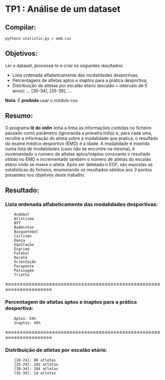 # TP1 : Análise de um dataset

## Compilar:
```
python3 statistic.py < emd.csv
```

## Objetivos:
Ler o dataset, processá-lo e criar os seguintes resultados:
- Lista ordenada alfabeticamente das modalidades desportivas;
- Percentagens de atletas aptos e inaptos para a prática desportiva;
- Distribuição de atletas por escalão etário (escalão = intervalo de 5 anos): ... [30-34], [35-39], ...
  
**Nota**: É **proibido** usar o módulo csv.

## Resumo:
O programa **lê do *stdin*** linha a linha as informações contidas no ficheiro passado como parâmetro (ignoranda a primeira linha) e, para cada uma, recolhe a informação do atleta sobre a modalidade que pratica, o resultado do exame médico desportivo (EMD) e a idade.
A modalidade é inserida numa lista de modalidades (caso não se encontre na mesma), é incrementado o número de atletas aptos/inaptos consoante o resultado obtido no EMD e incrementado também o número de atletas do escalão etário onde se insere o atleta.
Após ser detetado o EOF, são expostas as estatísticas do ficheiro, enumerando os resultados obtidos aos 3 pontos presentes nos objetivos deste trabalho.

## Resultado:

### Lista ordenada alfabeticamente das modalidades desportivas:
        Andebol
        Atletismo
        BTT
        Badminton
        Basquetebol
        Ciclismo
        Dança
        Equitação
        Esgrima
        Futebol
        Karaté
        Orientação
        Parapente
        Patinagem
        Triatlo

**=====================================================================**

### Percentagem de atletas aptos e inaptos para a prática desportiva:
        Aptos: 54%
        Inaptos: 46%

**=====================================================================**

### Distribuição de atletas por escalão etário:
        [20-24]: 80 atletas
        [25-29]: 102 atletas
        [30-34]: 104 atletas
        [35-39]: 14 atletas